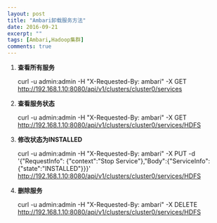 ```yaml
---
layout: post
title: "Ambari卸载服务方法"
date: 2016-09-21
excerpt: ""
tags: [Ambari,Hadoop集群]
comments: true
---
```


1. **查看所有服务**

	curl -u admin:admin -H "X-Requested-By: ambari" -X GET http://192.168.1.10:8080/api/v1/clusters/cluster0/services

2. **查看服务状态**

	curl -u admin:admin -H "X-Requested-By: ambari" -X GET http://192.168.1.10:8080/api/v1/clusters/cluster0/services/HDFS

3. **修改状态为INSTALLED**

	curl -u admin:admin -H "X-Requested-By: ambari" -X PUT -d '{"RequestInfo": {"context":"Stop Service"},"Body":{"ServiceInfo":{"state":"INSTALLED"}}}' http://192.168.1.10:8080/api/v1/clusters/cluster0/services/HDFS

4. **删除服务**

	curl -u admin:admin -H "X-Requested-By: ambari" -X DELETE http://192.168.1.10:8080/api/v1/clusters/cluster0/services/HDFS
